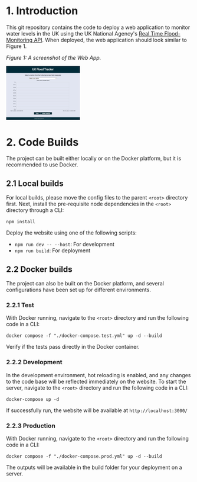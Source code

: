 # 1. Introduction
This git repository contains the code to deploy a web application to monitor water levels in the UK using the UK National Agency's [Real Time Flood-Monitoring API](https://environment.data.gov.uk/flood-monitoring/doc/reference). When deployed, the web application should look similar to Figure 1.   

*Figure 1: A screenshot of the Web App.*

<img src="./public/app.jpg" alt="Screenshot of the Web App" width="200"/>


# 2. Code Builds
The project can be built either locally or on the Docker platform, but it is recommended to use Docker.

## 2.1 Local builds
For local builds, please move the config files to the parent `<root>` directory first. Next, install the pre-requisite node dependencies in the `<root>` directory through a CLI:
```
npm install
```
Deploy the website using one of the following scripts:
- `npm run dev -- --host`: For development
- `npm run build`: For deployment

## 2.2 Docker builds
The project can also be built on the Docker platform, and several configurations have been set up for different environments. 

### 2.2.1 Test
With Docker running, navigate to the `<root>` directory and run the following code in a CLI:
```
docker compose -f "./docker-compose.test.yml" up -d --build 
```
Verify if the tests pass directly in the Docker container.

### 2.2.2 Development
In the development environment, hot reloading is enabled, and any changes to the code base will be reflected immediately on the website. To start the server, navigate to the `<root>` directory and run the following code in a CLI:
```
docker-compose up -d
```
If successfully run, the website will be available at `http://localhost:3000/`

### 2.2.3 Production
With Docker running, navigate to the `<root>` directory and run the following code in a CLI:
```
docker compose -f "./docker-compose.prod.yml" up -d --build 
```
The outputs will be available in the build folder for your deployment on a server.